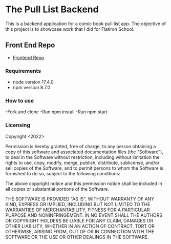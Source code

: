 # The Pull List Backend
This is a backend application for a comic book pull list app. The objective of this project is to showcase work that I did for Flatiron School.

## Front End Repo
- [Frontend Repo](https://github.com/nlsteadman/the-pull-list)

### Requirements
* node version 17.4.0
* npm version 8.7.0


### How to use
-Fork and clone
-Run npm install
-Run npm start

### Licensing
Copyright <2022> <COPYRIGHT HOLDER>

Permission is hereby granted, free of charge, to any person obtaining a copy of this software and associated documentation files (the "Software"), to deal in the Software without restriction, including without limitation the rights to use, copy, modify, merge, publish, distribute, sublicense, and/or sell copies of the Software, and to permit persons to whom the Software is furnished to do so, subject to the following conditions:

The above copyright notice and this permission notice shall be included in all copies or substantial portions of the Software.

THE SOFTWARE IS PROVIDED "AS IS", WITHOUT WARRANTY OF ANY KIND, EXPRESS OR IMPLIED, INCLUDING BUT NOT LIMITED TO THE WARRANTIES OF MERCHANTABILITY, FITNESS FOR A PARTICULAR PURPOSE AND NONINFRINGEMENT. IN NO EVENT SHALL THE AUTHORS OR COPYRIGHT HOLDERS BE LIABLE FOR ANY CLAIM, DAMAGES OR OTHER LIABILITY, WHETHER IN AN ACTION OF CONTRACT, TORT OR OTHERWISE, ARISING FROM, OUT OF OR IN CONNECTION WITH THE SOFTWARE OR THE USE OR OTHER DEALINGS IN THE SOFTWARE.
